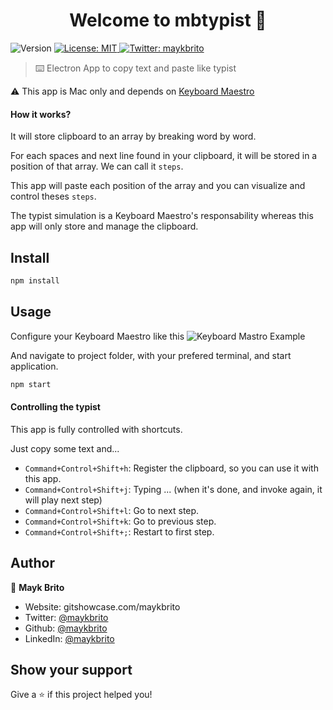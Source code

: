 <h1 align="center">Welcome to mbtypist 👋</h1>
<p>
  <img alt="Version" src="https://img.shields.io/badge/version-1.0.0-blue.svg?cacheSeconds=2592000" />
  <a href="#" target="_blank">
    <img alt="License: MIT" src="https://img.shields.io/badge/License-MIT-yellow.svg" />
  </a>
  <a href="https://twitter.com/maykbrito" target="_blank">
    <img alt="Twitter: maykbrito" src="https://img.shields.io/twitter/follow/maykbrito.svg?style=social" />
  </a>
</p>

> ⌨️ Electron App to copy text and paste like typist

⚠️ This app is Mac only and depends on [Keyboard Maestro](https://www.keyboardmaestro.com/main/)

#### How it works?

It will store clipboard to an array by breaking word by word. 

For each spaces and next line found in your clipboard, it will be stored in a position of that array. We can call it `steps`.

This app will paste each position of the array and you can visualize and control theses `steps`.

The typist simulation is a Keyboard Maestro's responsability whereas this app will only store and manage the clipboard.

## Install

```sh
npm install
```

## Usage

Configure your Keyboard Maestro like this
![Keyboard Mastro Example](https://i.imgur.com/5q7Fd47.png)


And navigate to project folder, with your prefered terminal, and start application.

```sh
npm start
```

#### Controlling the typist

This app is fully controlled with shortcuts.

Just copy some text and...

- `Command+Control+Shift+h`: Register the clipboard, so you can use it with this app.
- `Command+Control+Shift+j`: Typing ... (when it's done, and invoke again, it will play next step)
- `Command+Control+Shift+l`: Go to next step.
- `Command+Control+Shift+k`: Go to previous step.
- `Command+Control+Shift+;`: Restart to first step.


## Author

👤 **Mayk Brito**

* Website: gitshowcase.com/maykbrito
* Twitter: [@maykbrito](https://twitter.com/maykbrito)
* Github: [@maykbrito](https://github.com/maykbrito)
* LinkedIn: [@maykbrito](https://linkedin.com/in/maykbrito)

## Show your support

Give a ⭐️ if this project helped you!